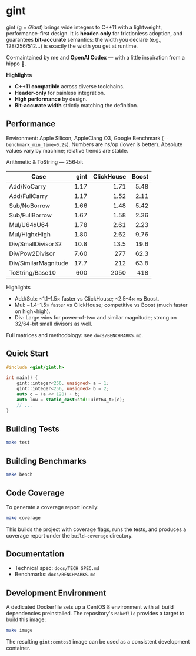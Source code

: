 # gint

gint (g = *Giant*) brings wide integers to C++11 with a lightweight, performance-first design. It is **header-only** for frictionless adoption, and guarantees **bit-accurate** semantics: the width you declare (e.g., 128/256/512…) is exactly the width you get at runtime.

Co-maintained by me and **OpenAI Codex** — with a little inspiration from a hippo 🦛.

**Highlights**

* **C++11 compatible** across diverse toolchains.
* **Header-only** for painless integration.
* **High performance** by design.
* **Bit-accurate width** strictly matching the definition.

## Performance

Environment: Apple Silicon, AppleClang O3, Google Benchmark (`--benchmark_min_time=0.2s`). Numbers are ns/op (lower is better). Absolute values vary by machine; relative trends are stable.

Arithmetic & ToString — 256‑bit

| Case                   | gint | ClickHouse | Boost |
| ---------------------- | ---: | ---------: | ----: |
| Add/NoCarry            | 1.17 |       1.71 |  5.48 |
| Add/FullCarry          | 1.17 |       1.52 |  2.11 |
| Sub/NoBorrow           | 1.66 |       1.48 |  5.42 |
| Sub/FullBorrow         | 1.67 |       1.58 |  2.36 |
| Mul/U64xU64            | 1.78 |       2.61 |  2.23 |
| Mul/HighxHigh          | 1.80 |       2.62 |  9.76 |
| Div/SmallDivisor32     | 10.8 |       13.5 |  19.6 |
| Div/Pow2Divisor        | 7.60 |        277 |  62.3 |
| Div/SimilarMagnitude   | 17.7 |        212 |  63.8 |
| ToString/Base10        |  600 |       2050 |   418 |

Highlights
- Add/Sub: ~1.1–1.5× faster vs ClickHouse; ~2.5–4× vs Boost.
- Mul: ~1.4–1.5× faster vs ClickHouse; competitive vs Boost (much faster on high×high).
- Div: Large wins for power-of-two and similar magnitude; strong on 32/64-bit small divisors as well.

Full matrices and methodology: see `docs/BENCHMARKS.md`.


## Quick Start

```cpp
#include <gint/gint.h>

int main() {
    gint::integer<256, unsigned> a = 1;
    gint::integer<256, unsigned> b = 2;
    auto c = (a << 128) + b;
    auto low = static_cast<std::uint64_t>(c);
    // ...
}
```

## Building Tests

```bash
make test
```

## Building Benchmarks

```bash
make bench
```

## Code Coverage

To generate a coverage report locally:

```bash
make coverage
```

This builds the project with coverage flags, runs the tests, and
produces a coverage report under the `build-coverage` directory.

## Documentation

- Technical spec: `docs/TECH_SPEC.md`
- Benchmarks: `docs/BENCHMARKS.md`

## Development Environment

A dedicated Dockerfile sets up a CentOS 8 environment with all build
dependencies preinstalled. The repository's `Makefile` provides a target
to build this image:

```bash
make image
```

The resulting `gint:centos8` image can be used as a consistent
development container.
